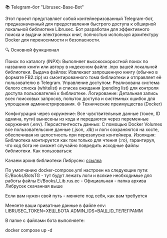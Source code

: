 📚 Telegram-бот "Librusec-Base-Bot"

Этот проект представляет собой контейнеризованный Telegram-бот, предназначенный для предоставления быстрого доступа к обширной локальной библиотеке Librusec. Бот разработан для эффективного поиска и выдачи электронных книг, полностью используя архитектуру Docker для переносимости и безопасности.

🔍 Основной функционал

Поиск по каталогу (INPX): Выполняет высокоскоростной поиск по названию книги или автору в индексном файле .inpx вашей локальной библиотеки.
Выдача файлов: Извлекает запрошенную книгу (обычно в формате FB2.zip) из смонтированного тома библиотеки и отправляет её пользователю в Telegram.
Управление доступом: Реализована система белого списка (whitelist) и списка ожидания (pending list) для контроля доступа пользователей к библиотеке.
Логирование: Детальная запись всех поисковых запросов, попыток доступа и системных ошибок для упрощения администрирования.
⚙️ Технические преимущества (Docker)

Конфигурация через окружение: Все чувствительные данные (токен, ID админа, пути) вынесены из кода и передаются через переменные окружения (.env).
Персистентность данных: С помощью Docker Volumes все пользовательские данные (.json, .db) и логи сохраняются на хосте, обеспечивая их целостность при перезапуске контейнера.
Изоляция: Библиотека монтируется как том только для чтения (:ro), гарантируя, что код бота не сможет случайно повредить исходные файлы библиотеки.
Как пользоваться:

Качаем архив библиотеки Либрусек: [ссылка](https://booktracker.org/viewtopic.php?t=1198)

По умолчанию docker-compose.yml настроен на следующие пути:
E:/Books/BotsTG - тут будут лежать логи и всякие необходимые для работы файлы
E:/Books/_Lib.rus.ec - Официальная - папка архива Либрусек скачанная выше

Если вам нужен свой путь - меняете под себя, как вам требуется

Меняете ваши приватные данные в файле env:
LIBRUSEC_TOKEN=ХЕШ_БОТА
ADMIN_IDS=ВАШ_ID_ТЕЛЕГРАММ

В папке с файлами бота выполняете:

docker compose up -d
